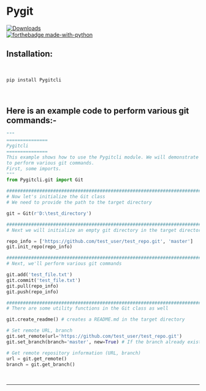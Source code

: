 # Pygit
[![Downloads](https://pepy.tech/badge/pygitcli)](https://pepy.tech/project/pygitcli) <br />
[![forthebadge made-with-python](http://ForTheBadge.com/images/badges/made-with-python.svg)](https://www.python.org/)
## Installation:
<br/>

```bash
pip install Pygitcli
```
<br/>

## Here is an example code to perform various git commands:-
```python
"""
===============
Pygitcli
===============
This example shows how to use the Pygitcli module. We will demonstrate how 
to perform various git commands.
First, some imports.
"""
from Pygitcli.git import Git

###############################################################################
# Now let's initialize the Git class 
# We need to provide the path to the target directory

git = Git(r'D:\test_directory')

###############################################################################
# Next we will initialize an empty git directory in the target directory

repo_info = ['https://github.com/test_user/test_repo.git', 'master']
git.init_repo(repo_info)

###############################################################################
# Next, we'll perform various git commands

git.add('test_file.txt')
git.commit('test_file.txt')
git.pull(repo_info)
git.push(repo_info)

###############################################################################
# There are some utility functions in the Git class as well

git.create_readme() # creates a README.md in the target directory

# Set remote URL, branch
git.set_remote(url='https://github.com/test_user/test_repo.git')
git.set_branch(branch='master', new=True) # If the branch already exists set new to False

# Get remote repository information (URL, branch)
url = git.get_remote()
branch = git.get_branch()
```

<br/>
<hr/>
